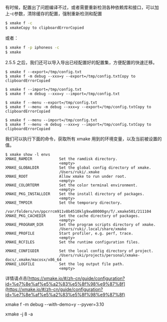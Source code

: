 有时候，配置出了问题编译不过，或者需要重新检测各种依赖库和接口，可以加上-c参数，清除缓存的配置，强制重新检测和配置

```bash
$ xmake f -c
$ xmakeCopy to clipboardErrorCopied
```

或者：

```bash
$ xmake f -p iphoneos -c
$ xmake
```

2.5.5 之后，我们还可以导入导出已经配置好的配置集，方便配置的快速迁移。

```
$ xmake f --export=/tmp/config.txt
$ xmake f -m debug --xxx=y --export=/tmp/config.txtCopy to clipboardErrorCopied
```

```
$ xmake f --import=/tmp/config.txt
$ xmake f -m debug --xxx=y --import=/tmp/config.txt
```

```
$ xmake f --menu --export=/tmp/config.txt
$ xmake f --menu -m debug --xxx=y --export=/tmp/config.txtCopy to clipboardErrorCopied
```

```
$ xmake f --menu --import=/tmp/config.txt
$ xmake f --menu -m debug --xxx=y --import=/tmp/config.txtCopy to clipboardErrorCopied
```

我们可以执行下面的命令，获取所有 xmake 用到的环境变量，以及当前被设置的值。

```
$ xmake show -l envs
XMAKE_RAMDIR            Set the ramdisk directory.
                        <empty>
XMAKE_GLOBALDIR         Set the global config directory of xmake.
                        /Users/ruki/.xmake
XMAKE_ROOT              Allow xmake to run under root.
                        <empty>
XMAKE_COLORTERM         Set the color terminal environment.
                        <empty>
XMAKE_PKG_INSTALLDIR    Set the install directory of packages.
                        <empty>
XMAKE_TMPDIR            Set the temporary directory.
                        /var/folders/vn/ppcrrcm911v8b4510klg9xw80000gn/T/.xmake501/211104
XMAKE_PKG_CACHEDIR      Set the cache directory of packages.
                        <empty>
XMAKE_PROGRAM_DIR       Set the program scripts directory of xmake.
                        /Users/ruki/.local/share/xmake
XMAKE_PROFILE           Start profiler, e.g. perf, trace.
                        <empty>
XMAKE_RCFILES           Set the runtime configuration files.

XMAKE_CONFIGDIR         Set the local config directory of project.
                        /Users/ruki/projects/personal/xmake-docs/.xmake/macosx/x86_64
XMAKE_LOGFILE           Set the log output file path.
                        <empty>
```

详情请点击[https://xmake.io/#/zh-cn/guide/configuration?id=%e7%8e%af%e5%a2%83%e5%8f%98%e9%87%8f](https://xmake.io/#/zh-cn/guide/configuration?id=%e7%8e%af%e5%a2%83%e5%8f%98%e9%87%8f)

xmake f -m debug --with-demo=y --pyver=3.10

xmake -j 8 -a